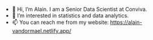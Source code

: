 - 👋 Hi, I’m Alain. I am a Senior Data Scientist at Conviva. 
- 👀 I’m interested in statistics and data analytics. 
- 📫 You can reach me from my website: https://alain-vandormael.netlify.app/ 

<!---
vando026/vando026 is a ✨ special ✨ repository because its `README.md` (this file) appears on your GitHub profile.
You can click the Preview link to take a look at your changes.
--->
